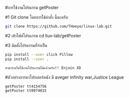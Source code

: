 #การใช้งานโปรแกรม getPoster



#1 Git clone โดยการใช้คำสั่ง นี้นะครับ
```sh
git clone https://github.com/THoeye/linux-lab.git
```

#2 เข้าไฟล์โปรแกรม 
cd liux-lab/getPoster

#3 ติดตั้งโปรแกรมที่จำเป็น
```sh
pip install --user click Pillow
pip install --user .
```

```sh 
สามารถเริ่มใช้งานโปรแกรมได้แล้วครับ!! Enjoin XD
```

 
#ตัวอย่างการหาโปรเตอร์หนัง มี aveger infinity war,Justice League
```sh
getPoster tt4154756
getPoster tt0974015
```

